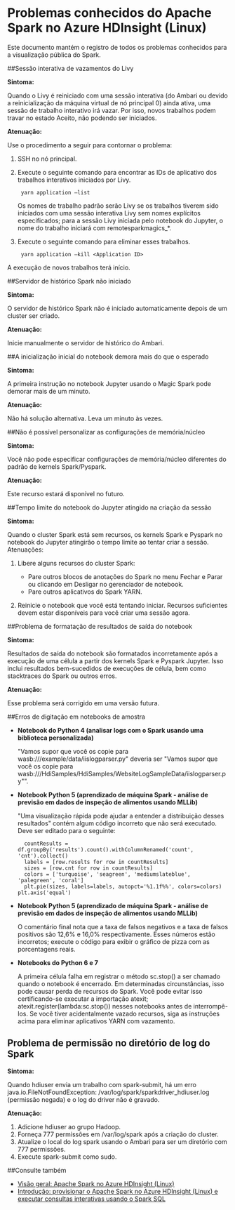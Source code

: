 <properties 
	pageTitle="Problemas conhecidos do Apache Spark no HDInsight | Microsoft Azure" 
	description="Problemas conhecidos do Apache Spark no HDInsight." 
	services="hdinsight" 
	documentationCenter="" 
	authors="mumian" 
	manager="paulettm" 
	editor="cgronlun"
	tags="azure-portal"/>

<tags 
	ms.service="hdinsight" 
	ms.workload="big-data" 
	ms.tgt_pltfrm="na" 
	ms.devlang="na" 
	ms.topic="article" 
	ms.date="12/22/2015" 
	ms.author="jgao"/>

# Problemas conhecidos do Apache Spark no Azure HDInsight (Linux)

Este documento mantém o registro de todos os problemas conhecidos para a visualização pública do Spark.

##Sessão interativa de vazamentos do Livy
 
**Sintoma:**

Quando o Livy é reiniciado com uma sessão interativa (do Ambari ou devido a reinicialização da máquina virtual de nó principal 0) ainda ativa, uma sessão de trabalho interativo irá vazar. Por isso, novos trabalhos podem travar no estado Aceito, não podendo ser iniciados.

**Atenuação:**

Use o procedimento a seguir para contornar o problema:

1. SSH no nó principal. 
2. Execute o seguinte comando para encontrar as IDs de aplicativo dos trabalhos interativos iniciados por Livy. 

        yarn application –list

    Os nomes de trabalho padrão serão Livy se os trabalhos tiverem sido iniciados com uma sessão interativa Livy sem nomes explícitos especificados; para a sessão Livy iniciada pelo notebook do Jupyter, o nome do trabalho iniciará com remotesparkmagics\_*.

3. Execute o seguinte comando para eliminar esses trabalhos.

        yarn application –kill <Application ID>

A execução de novos trabalhos terá início.

##Servidor de histórico Spark não iniciado 

**Sintoma:**
 
O servidor de histórico Spark não é iniciado automaticamente depois de um cluster ser criado.

**Atenuação:**

Inicie manualmente o servidor de histórico do Ambari.

##A inicialização inicial do notebook demora mais do que o esperado 

**Sintoma:**

A primeira instrução no notebook Jupyter usando o Magic Spark pode demorar mais de um minuto.

**Atenuação:**
 
Não há solução alternativa. Leva um minuto às vezes.

##Não é possível personalizar as configurações de memória/núcleo

**Sintoma:**
 
Você não pode especificar configurações de memória/núcleo diferentes do padrão de kernels Spark/Pyspark.

**Atenuação:**
 
Este recurso estará disponível no futuro.

##Tempo limite do notebook do Jupyter atingido na criação da sessão

**Sintoma:**

Quando o cluster Spark está sem recursos, os kernels Spark e Pyspark no notebook do Jupyter atingirão o tempo limite ao tentar criar a sessão. Atenuações:

1. Libere alguns recursos do cluster Spark:

    - Pare outros blocos de anotações do Spark no menu Fechar e Parar ou clicando em Desligar no gerenciador de notebook.
    - Pare outros aplicativos do Spark YARN.

2. Reinicie o notebook que você está tentando iniciar. Recursos suficientes devem estar disponíveis para você criar uma sessão agora.

##Problema de formatação de resultados de saída do notebook

**Sintoma:**
 
Resultados de saída do notebook são formatados incorretamente após a execução de uma célula a partir dos kernels Spark e Pyspark Jupyter. Isso inclui resultados bem-sucedidos de execuções de célula, bem como stacktraces do Spark ou outros erros.

**Atenuação:**
 
Esse problema será corrigido em uma versão futura.

##Erros de digitação em notebooks de amostra
 
- **Notebook do Python 4 (analisar logs com o Spark usando uma biblioteca personalizada)**

    "Vamos supor que você os copie para wasb:///example/data/iislogparser.py" deveria ser "Vamos supor que você os copie para wasb:///HdiSamples/HdiSamples/WebsiteLogSampleData/iislogparser.py"".

- **Notebook Python 5 (aprendizado de máquina Spark - análise de previsão em dados de inspeção de alimentos usando MLLib)**

    "Uma visualização rápida pode ajudar a entender a distribuição desses resultados" contém algum código incorreto que não será executado. Deve ser editado para o seguinte:

        countResults = df.groupBy('results').count().withColumnRenamed('count', 'cnt').collect() 
        labels = [row.results for row in countResults] 
        sizes = [row.cnt for row in countResults] 
        colors = ['turquoise', 'seagreen', 'mediumslateblue', 'palegreen', 'coral'] 
        plt.pie(sizes, labels=labels, autopct='%1.1f%%', colors=colors) plt.axis('equal') 
        
- **Notebook Python 5 (aprendizado de máquina Spark - análise de previsão em dados de inspeção de alimentos usando MLLib)**

    O comentário final nota que a taxa de falsos negativos e a taxa de falsos positivos são 12,6% e 16,0% respectivamente. Esses números estão incorretos; execute o código para exibir o gráfico de pizza com as porcentagens reais.

- **Notebooks do Python 6 e 7**

    A primeira célula falha em registrar o método sc.stop() a ser chamado quando o notebook é encerrado. Em determinadas circunstâncias, isso pode causar perda de recursos do Spark. Você pode evitar isso certificando-se executar a importação atexit; atexit.register(lambda:sc.stop()) nesses notebooks antes de interrompê-los. Se você tiver acidentalmente vazado recursos, siga as instruções acima para eliminar aplicativos YARN com vazamento.
     
## Problema de permissão no diretório de log do Spark 

**Sintoma:**
 
Quando hdiuser envia um trabalho com spark-submit, há um erro java.io.FileNotFoundException: /var/log/spark/sparkdriver\_hdiuser.log (permissão negada) e o log do driver não é gravado.

**Atenuação:**
 
1. Adicione hdiuser ao grupo Hadoop. 
2. Forneça 777 permissões em /var/log/spark após a criação do cluster. 
3. Atualize o local do log spark usando o Ambari para ser um diretório com 777 permissões.  
4. Execute spark-submit como sudo. 

##Consulte também

- [Visão geral: Apache Spark no Azure HDInsight (Linux)](hdinsight-apache-spark-overview.md)
- [Introdução: provisionar o Apache Spark no Azure HDInsight (Linux) e executar consultas interativas usando o Spark SQL](hdinsight-apache-spark-jupyter-spark-sql.md)

<!---HONumber=AcomDC_1223_2015-->